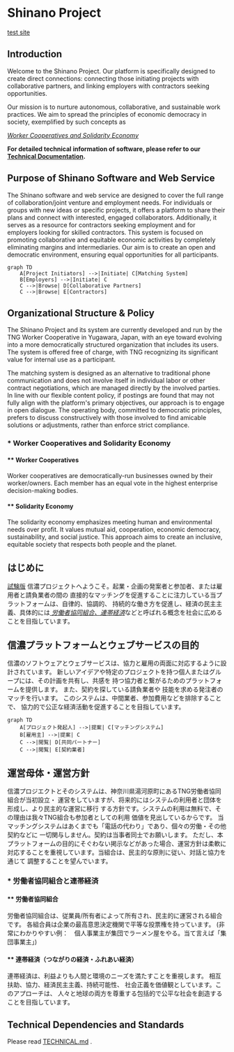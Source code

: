 # Shinano Project
[test site](http://tng.coop/shinano)
## Introduction

Welcome to the Shinano Project. 
Our platform is specifically designed to create direct connections: connecting those initiating projects with collaborative partners, and linking employers with contractors seeking opportunities.

Our mission is to nurture autonomous, collaborative, and sustainable work practices. We aim to spread the principles of economic democracy in society, exemplified by such concepts as

[ *Worker Cooperatives and Solidarity Economy*](#-worker-cooperatives-and-solidarity-economy)

**For detailed technical information of software, please refer to our [Technical Documentation](TECHNICAL.md).**

## Purpose of Shinano Software and Web Service

The Shinano software and web service are designed to cover the full range of
collaboration/joint venture and employment needs.
For individuals or groups with new ideas or
specific projects, it offers a platform to share their plans and connect with
interested, engaged collaborators. Additionally, it serves as a resource for
contractors seeking employment and for employers looking for skilled
contractors. This system is focused on promoting collaborative and equitable
economic activities by completely eliminating margins and intermediaries. Our
aim is to create an open and democratic environment, ensuring equal
opportunities for all participants.

```mermaid
graph TD
    A[Project Initiators] -->|Initiate| C[Matching System]
    B[Employers] -->|Initiate| C
    C -->|Browse| D[Collaborative Partners]
    C -->|Browse| E[Contractors]

```

## Organizational Structure & Policy

The Shinano Project and its system are currently developed and run by the
TNG Worker Cooperative in Yugawara, Japan, with an eye toward evolving into a
more democratically structured organization that includes its users.
The system is offered free of charge, with TNG recognizing its
significant value for internal use as a participant.

The matching system is designed as an alternative to traditional phone
communication and does not involve itself in individual labor or other contract
negotiations, which are managed directly by the involved parties. In line with
our flexible content policy, if postings are found that may not fully align with
the platform's primary objectives, our approach is to engage in open dialogue.
The operating body, committed to democratic principles, prefers to discuss
constructively with those involved to find amicable solutions or adjustments,
rather than enforce strict compliance.

### * Worker Cooperatives and Solidarity Economy

#### ** Worker Cooperatives

Worker cooperatives are democratically-run businesses owned by their worker/owners.
Each member has an equal vote in the highest enterprise decision-making bodies.

#### ** Solidarity Economy

The solidarity economy emphasizes meeting human and environmental needs over profit.
It values mutual aid, cooperation, economic democracy, sustainability, and social justice.
This approach aims to create an inclusive, equitable society that respects both people and the planet.

## はじめに
[試験版](http://tng.coop/shinano)
信濃プロジェクトへようこそ。起業・企画の発案者と参加者、または雇用者と請負業者の間の
直接的なマッチングを促進することに注力している当プラットフォームは、自律的、協調的、
持続的な働き方を促進し、経済の民主主義、具体的には[ *労働者協同組合、連帯経済*](#-労働者協同組合と連帯経済)などと呼ばれる概念を社会に広めることを目指しています。

## 信濃プラットフォームとウェブサービスの目的

信濃のソフトウェアとウェブサービスは、協力と雇用の両面に対応するように設計されています。
新しいアイデアや特定のプロジェクトを持つ個人またはグループには、その計画を共有し、共感を
持つ協力者と繋がるためのプラットフォームを提供します。
また、契約を探している請負業者や
技能を求める発注者のマッチを行います。
このシステムは、中間業者、参加費用などを排除することで、
協力的で公正な経済活動を促進することを目指しています。

```mermaid
graph TD
    A[プロジェクト発起人] -->|提案| C[マッチングシステム]
    B[雇用主] -->|提案| C
    C -->|閲覧| D[共同パートナー]
    C -->|閲覧| E[契約業者]
```

## 運営母体・運営方針

信濃プロジエクトとそのシステムは、神奈川県湯河原町にあるTNG労働者協同組合が当初設立・
運営をしていますが、将来的にはシステムの利用者と団体を形成し、より民主的な運営に移行
する方針です。システムの利用は無料で、その理由は我々TNG組合も参加者としての利用
価値を見出しているからです。
当マッチングシステムはあくまでも「電話の代わり」であり、個々の労働・その他契約などに
一切関与しません。契約は当事者同士でお願いします。
ただし、本プラットフォームの目的にそぐわない掲示などがあった場合、運営方針は柔軟に
対応することを重視しています。当組合は、民主的な原則に従い、対話と協力を通じて
調整することを望んでいます。

### * 労働者協同組合と連帯経済

#### ** 労働者協同組合

労働者協同組合は、従業員/所有者によって所有され、民主的に運営される組合です。
各組合員は企業の最高意思決定機関で平等な投票権を持っています。
(非常にわかりやすい例：　個人事業主が集団でラーメン屋をやる。当て言えば「集団事業主」)

#### ** 連帯経済（つながりの経済・ふれあい経済）

連帯経済は、利益よりも人間と環境のニーズを満たすことを重視します。
相互扶助、協力、経済民主主義、持続可能性、
社会正義を価値観としています。このアプローチは、
人々と地球の両方を尊重する包括的で公平な社会を創造することを目指しています。

## Technical Dependencies and Standards

Please read [TECHNICAL.md](./TECHNICAL.md) .


